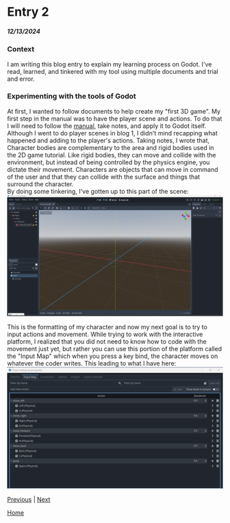 # Entry 2
##### 12/13/2024
### Context
I am writing this blog entry to explain my learning process on Godot. I've read, learned, and tinkered with my tool using multiple documents and trial and error. 
### Experimenting with the tools of Godot
At first, I wanted to follow documents to help create my "first 3D game". My first step in the manual was to have the player scene and actions. To do that I will need to follow the [manual](https://docs.godotengine.org/en/stable/getting_started/first_3d_game/02.player_input.html), take notes, and apply it to Godot itself. Although I went to do player scenes in blog 1, I didn't mind recapping what happened and adding to the player's actions. Taking notes, I wrote that, Character bodies are complementary to the area and rigid bodies used in the 2D game tutorial. Like rigid bodies, they can move and collide with the environment, but instead of being controlled by the physics engine, you dictate their movement. Characters are objects that can move in command of the user and that they can collide with the surface and things that surround the character.  
By doing some tinkering, I've gotten up to this part of the scene:  
![image](https://github.com/shellyw8542/apcsa-freedom-project/blob/main/Sphere.png)  

This is the formatting of my character and now my next goal is to try to input actions and movement. While trying to work with the interactive platform, I realized that you did not need to know how to code with the movement just yet, but rather you can use this portion of the platform called the "Input Map" which when you press a key bind, the character moves on whatever the coder writes. 
This leading to what I have here:  
![image](https://github.com/shellyw8542/apcsa-freedom-project/blob/main/Godot_Input_Map.png)  



[Previous](entry01.md) | [Next](entry03.md)

[Home](../README.md)
